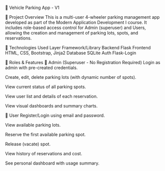 🚗 Vehicle Parking App - V1

📌 Project Overview
This is a multi-user 4-wheeler parking management app developed as part of the Modern Application Development I course. It includes role-based access control for Admin (superuser) and Users, allowing the creation and management of parking lots, spots, and reservations.

🔧 Technologies Used
Layer	Framework/Library
Backend	Flask
Frontend	HTML, CSS, Bootstrap, Jinja2
Database	SQLite
Auth  Flask-Login

👥 Roles & Features
🔐 Admin (Superuser - No Registration Required)
Login as admin with pre-created credentials.

Create, edit, delete parking lots (with dynamic number of spots).

View current status of all parking spots.

View user list and details of each reservation.

View visual dashboards and summary charts.

👤 User
Register/Login using email and password.

View available parking lots.

Reserve the first available parking spot.

Release (vacate) spot.

View history of reservations and cost.

See personal dashboard with usage summary.

